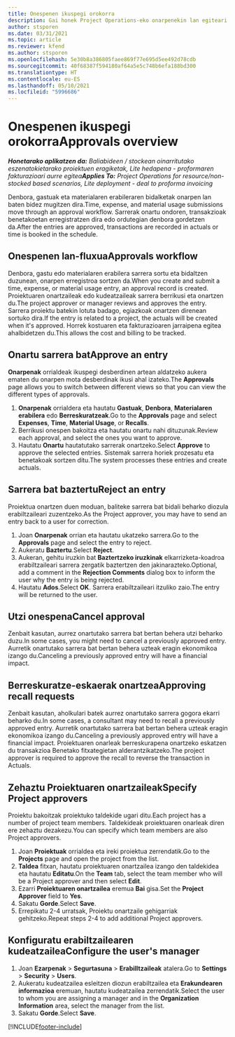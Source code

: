 ```yaml
---
title: Onespenen ikuspegi orokorra
description: Gai honek Project Operations-eko onarpenekin lan egiteari buruzko informazioa eskaintzen du.
author: stsporen
ms.date: 03/31/2021
ms.topic: article
ms.reviewer: kfend
ms.author: stsporen
ms.openlocfilehash: 5e30b8a386805faee869f77e695d5ee492d78cdb
ms.sourcegitcommit: 40f68387f594180af64a5e5c748b6efa188bd300
ms.translationtype: HT
ms.contentlocale: eu-ES
ms.lasthandoff: 05/10/2021
ms.locfileid: "5996686"
---
```

# <a name="approvals-overview"></a><span data-ttu-id="a705d-103">Onespenen ikuspegi orokorra</span><span class="sxs-lookup"><span data-stu-id="a705d-103">Approvals overview</span></span>

<span data-ttu-id="a705d-104">_**Honetarako aplikatzen da:** Baliabideen / stockean oinarritutako eszenatokietarako proiektuen eragiketak, Lite hedapena - proformaren fakturazioari aurre egitea_</span><span class="sxs-lookup"><span data-stu-id="a705d-104">_**Applies To:** Project Operations for resource/non-stocked based scenarios, Lite deployment - deal to proforma invoicing_</span></span>

<span data-ttu-id="a705d-105">Denbora, gastuak eta materialaren erabileraren bidalketak onarpen lan baten bidez mugitzen dira.</span><span class="sxs-lookup"><span data-stu-id="a705d-105">Time, expense, and material usage submissions move through an approval workflow.</span></span> <span data-ttu-id="a705d-106">Sarrerak onartu ondoren, transakzioak benetakoetan erregistratzen dira edo ordutegian denbora gordetzen da.</span><span class="sxs-lookup"><span data-stu-id="a705d-106">After the entries are approved, transactions are recorded in actuals or time is booked in the schedule.</span></span>

## <a name="approvals-workflow"></a><span data-ttu-id="a705d-107">Onespenen lan-fluxua</span><span class="sxs-lookup"><span data-stu-id="a705d-107">Approvals workflow</span></span>
<span data-ttu-id="a705d-108">Denbora, gastu edo materialaren erabilera sarrera sortu eta bidaltzen duzunean, onarpen erregistroa sortzen da.</span><span class="sxs-lookup"><span data-stu-id="a705d-108">When you create and submit a time, expense, or material usage entry, an approval record is created.</span></span> <span data-ttu-id="a705d-109">Proiektuaren onartzaileak edo kudeatzaileak sarrera berrikusi eta onartzen du.</span><span class="sxs-lookup"><span data-stu-id="a705d-109">The project approver or manager reviews and approves the entry.</span></span> <span data-ttu-id="a705d-110">Sarrera proiektu batekin lotuta badago, egiazkoak onartzen direnean sortuko dira.</span><span class="sxs-lookup"><span data-stu-id="a705d-110">If the entry is related to a project, the actuals will be created when it's approved.</span></span> <span data-ttu-id="a705d-111">Horrek kostuaren eta fakturazioaren jarraipena egitea ahalbidetzen du.</span><span class="sxs-lookup"><span data-stu-id="a705d-111">This allows the cost and billing to be tracked.</span></span>

## <a name="approve-an-entry"></a><span data-ttu-id="a705d-112">Onartu sarrera bat</span><span class="sxs-lookup"><span data-stu-id="a705d-112">Approve an entry</span></span>
<span data-ttu-id="a705d-113">**Onarpenak** orrialdeak ikuspegi desberdinen artean aldatzeko aukera ematen du onarpen mota desberdinak ikusi ahal izateko.</span><span class="sxs-lookup"><span data-stu-id="a705d-113">The **Approvals** page allows you to switch between different views so that you can view the different types of approvals.</span></span>
  
1. <span data-ttu-id="a705d-114">**Onarpenak** orrialdera eta hautatu **Gastuak**, **Denbora**, **Materialaren erabilera** edo **Berreskuratzeak**.</span><span class="sxs-lookup"><span data-stu-id="a705d-114">Go to the **Approvals** page and select **Expenses**, **Time**, **Material Usage**, or **Recalls**.</span></span>
2. <span data-ttu-id="a705d-115">Berrikusi onespen bakoitza eta hautatu onartu nahi dituzunak.</span><span class="sxs-lookup"><span data-stu-id="a705d-115">Review each approval, and select the ones you want to approve.</span></span>
3. <span data-ttu-id="a705d-116">Hautatu **Onartu** hautatutako sarrerak onartzeko.</span><span class="sxs-lookup"><span data-stu-id="a705d-116">Select **Approve** to approve the selected entries.</span></span>
<span data-ttu-id="a705d-117">Sistemak sarrera horiek prozesatu eta benetakoak sortzen ditu.</span><span class="sxs-lookup"><span data-stu-id="a705d-117">The system processes these entries and create actuals.</span></span>

## <a name="reject-an-entry"></a><span data-ttu-id="a705d-118">Sarrera bat baztertu</span><span class="sxs-lookup"><span data-stu-id="a705d-118">Reject an entry</span></span>
<span data-ttu-id="a705d-119">Proiektua onartzen duen moduan, baliteke sarrera bat bidali beharko diozula erabiltzaileari zuzentzeko.</span><span class="sxs-lookup"><span data-stu-id="a705d-119">As the Project approver, you may have to send an entry back to a user for correction.</span></span>
  
1. <span data-ttu-id="a705d-120">Joan **Onarpenak** orrian eta hautatu ukatzeko sarrera.</span><span class="sxs-lookup"><span data-stu-id="a705d-120">Go to the **Approvals** page and select the entry to reject.</span></span> 
2. <span data-ttu-id="a705d-121">Aukeratu **Baztertu**.</span><span class="sxs-lookup"><span data-stu-id="a705d-121">Select **Reject**.</span></span>
3. <span data-ttu-id="a705d-122">Aukeran, gehitu iruzkin bat **Baztertzeko iruzkinak** elkarrizketa-koadroa erabiltzaileari sarrera zergatik baztertzen den jakinarazteko.</span><span class="sxs-lookup"><span data-stu-id="a705d-122">Optional, add a comment in the **Rejection Comments** dialog box to inform the user why the entry is being rejected.</span></span>
4. <span data-ttu-id="a705d-123">Hautatu **Ados**.</span><span class="sxs-lookup"><span data-stu-id="a705d-123">Select **OK**.</span></span> <span data-ttu-id="a705d-124">Sarrera erabiltzaileari itzuliko zaio.</span><span class="sxs-lookup"><span data-stu-id="a705d-124">The entry will be returned to the user.</span></span>
  
## <a name="cancel-approval"></a><span data-ttu-id="a705d-125">Utzi onespena</span><span class="sxs-lookup"><span data-stu-id="a705d-125">Cancel approval</span></span>
<span data-ttu-id="a705d-126">Zenbait kasutan, aurrez onartutako sarrera bat bertan behera utzi beharko duzu.</span><span class="sxs-lookup"><span data-stu-id="a705d-126">In some cases, you might need to cancel a previously approved entry.</span></span> <span data-ttu-id="a705d-127">Aurretik onartutako sarrera bat bertan behera uzteak eragin ekonomikoa izango du.</span><span class="sxs-lookup"><span data-stu-id="a705d-127">Canceling a previously approved entry will have a financial impact.</span></span> 

## <a name="approving-recall-requests"></a><span data-ttu-id="a705d-128">Berreskuratze-eskaerak onartzea</span><span class="sxs-lookup"><span data-stu-id="a705d-128">Approving recall requests</span></span>
<span data-ttu-id="a705d-129">Zenbait kasutan, aholkulari batek aurrez onartutako sarrera gogora ekarri beharko du.</span><span class="sxs-lookup"><span data-stu-id="a705d-129">In some cases, a consultant may need to recall a previously approved entry.</span></span> <span data-ttu-id="a705d-130">Aurretik onartutako sarrera bat bertan behera uzteak eragin ekonomikoa izango du.</span><span class="sxs-lookup"><span data-stu-id="a705d-130">Canceling a previously approved entry will have a financial impact.</span></span> <span data-ttu-id="a705d-131">Proiektuaren onarleak berreskurapena onartzeko eskatzen du transakzioa Benetako fitxategietan alderantzikatzeko.</span><span class="sxs-lookup"><span data-stu-id="a705d-131">The project approver is required to approve the recall to reverse the transaction in Actuals.</span></span>

## <a name="specify-project-approvers"></a><span data-ttu-id="a705d-132">Zehaztu Proiektuaren onartzaileak</span><span class="sxs-lookup"><span data-stu-id="a705d-132">Specify Project approvers</span></span>
<span data-ttu-id="a705d-133">Proiektu bakoitzak proiektuko taldekide ugari ditu.</span><span class="sxs-lookup"><span data-stu-id="a705d-133">Each project has a number of project team members.</span></span> <span data-ttu-id="a705d-134">Taldekideak proiektuaren onarleak diren ere zehaztu dezakezu.</span><span class="sxs-lookup"><span data-stu-id="a705d-134">You can specify which team members are also Project approvers.</span></span>

1. <span data-ttu-id="a705d-135">Joan **Proiektuak** orrialdea eta ireki proiektua zerrendatik.</span><span class="sxs-lookup"><span data-stu-id="a705d-135">Go to the **Projects** page and open the project from the list.</span></span>
2. <span data-ttu-id="a705d-136">**Taldea** fitxan, hautatu proiektuaren onartzailea izango den taldekidea eta hautatu **Editatu**.</span><span class="sxs-lookup"><span data-stu-id="a705d-136">On the **Team** tab, select the team member who will be a Project approver and then select **Edit**.</span></span>
3. <span data-ttu-id="a705d-137">Ezarri **Proiektuaren onartzailea** eremua **Bai** gisa.</span><span class="sxs-lookup"><span data-stu-id="a705d-137">Set the **Project Approver** field to **Yes**.</span></span>
4. <span data-ttu-id="a705d-138">Sakatu **Gorde**.</span><span class="sxs-lookup"><span data-stu-id="a705d-138">Select **Save**.</span></span>
5. <span data-ttu-id="a705d-139">Errepikatu 2-4 urratsak, Proiektu onartzaile gehigarriak gehitzeko.</span><span class="sxs-lookup"><span data-stu-id="a705d-139">Repeat steps 2-4 to add additional Project approvers.</span></span>

## <a name="configure-the-users-manager"></a><span data-ttu-id="a705d-140">Konfiguratu erabiltzailearen kudeatzailea</span><span class="sxs-lookup"><span data-stu-id="a705d-140">Configure the user's manager</span></span>

1. <span data-ttu-id="a705d-141">Joan **Ezarpenak** > **Segurtasuna** > **Erabilltzaileak** atalera.</span><span class="sxs-lookup"><span data-stu-id="a705d-141">Go to **Settings** > **Security** > **Users**.</span></span>
2. <span data-ttu-id="a705d-142">Aukeratu kudeatzailea esleitzen diozun erabiltzailea eta **Erakundearen informazioa** eremuan, hautatu kudeatzailea zerrendatik.</span><span class="sxs-lookup"><span data-stu-id="a705d-142">Select the user to whom you are assigning a manager and in the **Organization Information** area, select the manager from the list.</span></span> 
3. <span data-ttu-id="a705d-143">Sakatu **Gorde**.</span><span class="sxs-lookup"><span data-stu-id="a705d-143">Select **Save**.</span></span>




[!INCLUDE[footer-include](../includes/footer-banner.md)]
